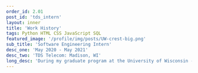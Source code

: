 ```yaml
---
order_id: 2.01
post_id: 'tds_intern'
layout: inner
title: 'Work History'
tags: Python HTML CSS JavaScript SQL
featured_image: '/profile/img/posts/UW-crest-big.png'
sub_title: 'Software Engineering Intern'
desc_one: 'May 2020 - May 2021'
desc_two: 'TDS Telecom: Madison, WI'
long_desc: 'During my graduate program at the University of Wisconsin - Madison, I worked part time as a Software Engineering Intern at TDS Telecom. My responsibilies during this internship included working closely with lead developers to develop Python-based data flow frameworks, as well as indipendently developing web services to replace olde internal TDS software.'
---
```

